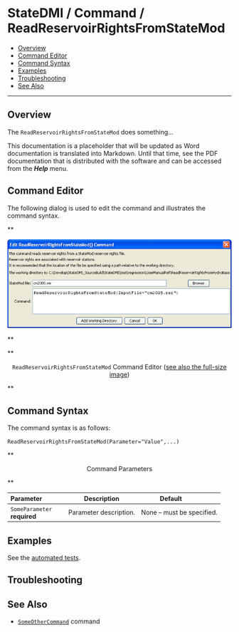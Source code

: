 # StateDMI / Command / ReadReservoirRightsFromStateMod #

* [Overview](#overview)
* [Command Editor](#command-editor)
* [Command Syntax](#command-syntax)
* [Examples](#examples)
* [Troubleshooting](#troubleshooting)
* [See Also](#see-also)

-------------------------

## Overview ##

The `ReadReservoirRightsFromStateMod` does something...

This documentation is a placeholder that will be updated as Word documentation is translated into Markdown.
Until that time, see the PDF documentation that is distributed with the software and can be accessed
from the ***Help*** menu.

## Command Editor ##

The following dialog is used to edit the command and illustrates the command syntax.

**<p style="text-align: center;">
![ReadReservoirRightsFromStateMod](ReadReservoirRightsFromStateMod.png)
</p>**

**<p style="text-align: center;">
`ReadReservoirRightsFromStateMod` Command Editor (<a href="../ReadReservoirRightsFromStateMod.png">see also the full-size image</a>)
</p>**

## Command Syntax ##

The command syntax is as follows:

```text
ReadReservoirRightsFromStateMod(Parameter="Value",...)
```
**<p style="text-align: center;">
Command Parameters
</p>**

| **Parameter**&nbsp;&nbsp;&nbsp;&nbsp;&nbsp;&nbsp;&nbsp;&nbsp;&nbsp;&nbsp;&nbsp;&nbsp; | **Description** | **Default**&nbsp;&nbsp;&nbsp;&nbsp;&nbsp;&nbsp;&nbsp;&nbsp;&nbsp;&nbsp; |
| --------------|-----------------|----------------- |
|`SomeParameter`<br>**required**|Parameter description.|None – must be specified.|

## Examples ##

See the [automated tests](https://github.com/OpenCDSS/cdss-app-statedmi-test/tree/master/test/regression/commands/ReadReservoirRightsFromStateMod).

## Troubleshooting ##

## See Also ##

* [`SomeOtherCommand`](../SomeOtherCommand/SomeOtherCommand) command
